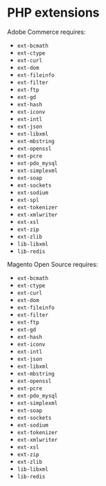 # PHP extensions

Adobe Commerce requires:

-  `ext-bcmath`
-  `ext-ctype`
-  `ext-curl`
-  `ext-dom`
-  `ext-fileinfo`
-  `ext-filter`
-  `ext-ftp`
-  `ext-gd`
-  `ext-hash`
-  `ext-iconv`
-  `ext-intl`
-  `ext-json`
-  `ext-libxml`
-  `ext-mbstring`
-  `ext-openssl`
-  `ext-pcre`
-  `ext-pdo_mysql`
-  `ext-simplexml`
-  `ext-soap`
-  `ext-sockets`
-  `ext-sodium`
-  `ext-spl`
-  `ext-tokenizer`
-  `ext-xmlwriter`
-  `ext-xsl`
-  `ext-zip`
-  `ext-zlib`
-  `lib-libxml`
-  `lib-redis`

Magento Open Source requires:

-  `ext-bcmath`
-  `ext-ctype`
-  `ext-curl`
-  `ext-dom`
-  `ext-fileinfo`
-  `ext-filter`
-  `ext-ftp`
-  `ext-gd`
-  `ext-hash`
-  `ext-iconv`
-  `ext-intl`
-  `ext-json`
-  `ext-libxml`
-  `ext-mbstring`
-  `ext-openssl`
-  `ext-pcre`
-  `ext-pdo_mysql`
-  `ext-simplexml`
-  `ext-soap`
-  `ext-sockets`
-  `ext-sodium`
-  `ext-tokenizer`
-  `ext-xmlwriter`
-  `ext-xsl`
-  `ext-zip`
-  `ext-zlib`
-  `lib-libxml`
-  `lib-redis`
